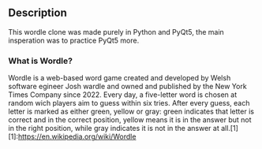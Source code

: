 ## Description

This wordle clone was made purely in Python and PyQt5, the main insperation was to practice PyQt5 more.

### What is Wordle?

Wordle is a web-based word game created and developed by Welsh software egineer Josh wardle and owned and published by the New York Times Company since 2022.
Every day, a five-letter word is chosen at random wich players aim to guess within six tries. After every guess, each letter is marked as either green, yellow or gray: green indicates that letter is correct and in the correct position, yellow means it is in the answer but not in the right position, while gray indicates it is not in the answer at all.[1]
[1]:https://en.wikipedia.org/wiki/Wordle
